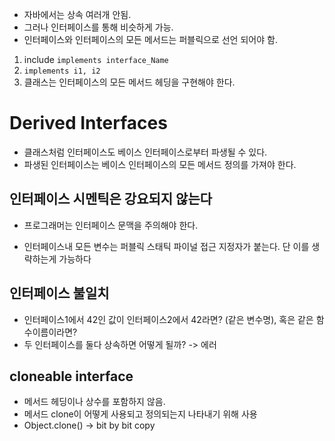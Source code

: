 - 자바에서는 상속 여러개 안됨.
- 그러나 인터페이스를 통해 비슷하게 가능.
- 인터페이스와 인터페이스의 모든 메서드는 퍼블릭으로 선언 되어야 함.

1. include ```implements interface_Name``` 
2. ```implements i1, i2```
3. 클래스는 인터페이스의 모든 메서드 헤딩을 구현해야 한다.

# Derived Interfaces
- 클래스처럼 인터페이스도 베이스 인터페이스로부터 파생될 수 있다.
- 파생된 인터페이스는 베이스 인터페이스의 모든 메서드 정의를 가져야 한다.

## 인터페이스 시멘틱은 강요되지 않는다
- 프로그래머는 인터페이스 문맥을 주의해야 한다.

- 인터페이스내 모든 변수는 퍼블릭 스태틱 파이널 접근 지정자가 붙는다. 단 이를 생략하는게 가능하다

## 인터페이스 불일치
- 인터페이스1에서 42인 값이 인터페이스2에서 42라면? (같은 변수명), 혹은 같은 함수이름이라면?
- 두 인터페이스를 둘다 상속하면 어떻게 될까? -> 에러

## cloneable interface
- 메서드 헤딩이나 상수를 포함하지 않음.
- 메서드 clone이 어떻게 사용되고 정의되는지 나타내기 위해 사용
- Object.clone() -> bit by bit copy